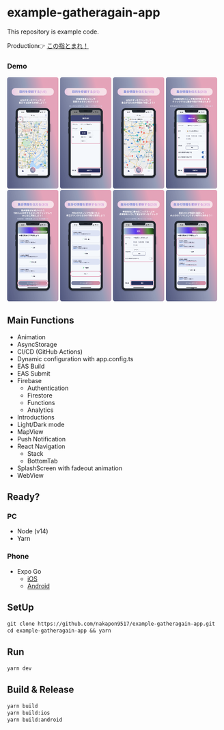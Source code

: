 # example-gatheragain-app

This repository is example code.

Production👉 [この指とまれ！](https://mangrove-help-dde.notion.site/0266d8c4443048cba5a83fc06318d10e)

### Demo
<p float="left">
  <img src="https://github.com/nakapon9517/example-gatheragain-app/blob/main/src/assets/images/intros/6inchs/regist-1-min.png" width="120" />
  <img src="https://github.com/nakapon9517/example-gatheragain-app/blob/main/src/assets/images/intros/6inchs/regist-2-min.png" width="120" />
  <img src="https://github.com/nakapon9517/example-gatheragain-app/blob/main/src/assets/images/intros/6inchs/create-1-min.png" width="120" />
  <img src="https://github.com/nakapon9517/example-gatheragain-app/blob/main/src/assets/images/intros/6inchs/create-2-min.png" width="120" />
  <img src="https://github.com/nakapon9517/example-gatheragain-app/blob/main/src/assets/images/intros/6inchs/create-3-min.png" width="120" />
  <img src="https://github.com/nakapon9517/example-gatheragain-app/blob/main/src/assets/images/intros/6inchs/update-1-min.png" width="120" />
  <img src="https://github.com/nakapon9517/example-gatheragain-app/blob/main/src/assets/images/intros/6inchs/update-2-min.png" width="120" />
  <img src="https://github.com/nakapon9517/example-gatheragain-app/blob/main/src/assets/images/intros/6inchs/update-3-min.png" width="120" />
</p>

## Main Functions

- Animation
- AsyncStorage
- CI/CD (GitHub Actions)
- Dynamic configuration with app.config.ts
- EAS Build
- EAS Submit
- Firebase
  - Authentication
  - Firestore
  - Functions
  - Analytics
- Introductions
- Light/Dark mode
- MapView
- Push Notification
- React Navigation
  - Stack
  - BottomTab
- SplashScreen with fadeout animation
- WebView

## Ready?

### PC

- Node (v14)
- Yarn

### Phone

- Expo Go
  - [iOS](https://apps.apple.com/jp/app/expo-go/id982107779)
  - [Android](https://play.google.com/store/apps/details?id=host.exp.exponent)

## SetUp

```
git clone https://github.com/nakapon9517/example-gatheragain-app.git
cd example-gatheragain-app && yarn
```

## Run

```
yarn dev
```

## Build & Release

```
yarn build
yarn build:ios
yarn build:android
```
